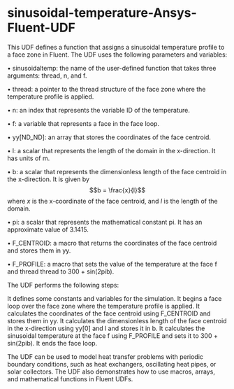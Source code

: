 # sinusoidal-temperature-Ansys-Fluent-UDF
This UDF defines a function that assigns a sinusoidal temperature profile to a face zone in Fluent. The UDF uses the following parameters and variables:

•  sinusoidaltemp: the name of the user-defined function that takes three arguments: thread, n, and f.

•  thread: a pointer to the thread structure of the face zone where the temperature profile is applied.

•  n: an index that represents the variable ID of the temperature.

•  f: a variable that represents a face in the face loop.

•  yy[ND_ND]: an array that stores the coordinates of the face centroid.

•  l: a scalar that represents the length of the domain in the x-direction. It has units of m.

•  b: a scalar that represents the dimensionless length of the face centroid in the x-direction. It is given by $$b = \frac{x}{l}$$ where $x$ is the x-coordinate of the face centroid, and $l$ is the length of the domain.

•  pi: a scalar that represents the mathematical constant pi. It has an approximate value of 3.1415.

•  F_CENTROID: a macro that returns the coordinates of the face centroid and stores them in yy.

•  F_PROFILE: a macro that sets the value of the temperature at the face f and thread thread to 300 + sin(2pib).

The UDF performs the following steps:


It defines some constants and variables for the simulation.
It begins a face loop over the face zone where the temperature profile is applied.
It calculates the coordinates of the face centroid using F_CENTROID and stores them in yy.
It calculates the dimensionless length of the face centroid in the x-direction using yy[0] and l and stores it in b.
It calculates the sinusoidal temperature at the face f using F_PROFILE and sets it to 300 + sin(2pib).
It ends the face loop.

The UDF can be used to model heat transfer problems with periodic boundary conditions, such as heat exchangers, oscillating heat pipes, or solar collectors. The UDF also demonstrates how to use macros, arrays, and mathematical functions in Fluent UDFs.
